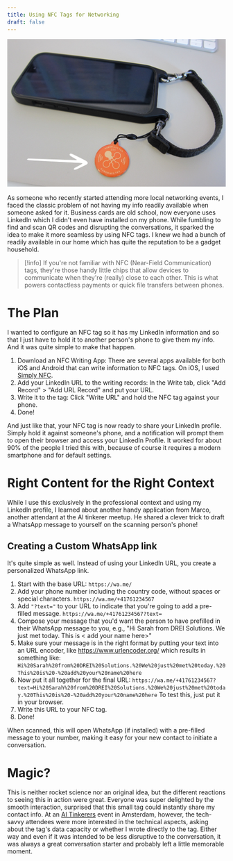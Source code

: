 ```yaml
---
title: Using NFC Tags for Networking
draft: false
---
```

![400](nfc.png)

As someone who recently started attending more local networking events, I faced the classic problem of not having my info readily available when someone asked for it. Business cards are old school, now everyone uses LinkedIn which I didn't even have installed on my phone. While fumbling to find and scan QR codes and disrupting the conversations, it sparked the idea to make it more seamless by using NFC tags. I knew we had a bunch of readily available in our home which has quite the reputation to be a gadget household. 

>[!info]
>If you're not familiar with NFC (Near-Field Communication) tags, they're those handy little chips that allow devices to communicate when they're (really) close to each other. This is what powers contactless payments or quick file transfers between phones. 

# The Plan
I wanted to configure an NFC tag so it has my LinkedIn information and so that I just have to hold it to another person's phone to give them my info. And it was quite simple to make that happen.

1. Download an NFC Writing App: There are several apps available for both iOS and Android that can write information to NFC tags. On iOS, I used [Simply NFC](https://apps.apple.com/us/app/simply-nfc-tag-writer-reader/id1262550712).
2. Add your LinkedIn URL to the writing records: In the Write tab, click "Add Record" > "Add URL Record" and put your URL.
3. Write it to the tag: Click "Write URL" and hold the NFC tag against your phone.
4. Done!

 And just like that, your NFC tag is now ready to share your LinkedIn profile. Simply hold it against someone's phone, and a notification will prompt them to open their browser and access your LinkedIn Profile. It worked for about 90% of the people I tried this with, because of course it requires a modern smartphone and for default settings. 
# Right Content for the Right Context
While I use this exclusively in the professional context and using my LinkedIn profile, I learned about another handy application from Marco, another attendant at the AI tinkerer meetup. He shared a clever trick to draft a WhatsApp message to yourself on the scanning person's phone!
## Creating a Custom WhatsApp link
It's quite simple as well. Instead of using your LinkedIn URL, you create a personalized WhatsApp link.

1. Start with the base URL: `https://wa.me/`
2. Add your phone number including the country code, without spaces or special characters. `https://wa.me/+41761234567`
4. Add `"?text="` to your URL to indicate that you're going to add a pre-filled message. `https://wa.me/+41761234567?text=`
5. Compose your message that you'd want the person to have prefilled in their WhatsApp message to you, e.g., "Hi Sarah from DREI Solutions. We just met today. This is \< add your name here\>"
6. Make sure your message is in the right format by putting your text into an URL encoder, like https://www.urlencoder.org/ which results in something like: `Hi%20Sarah%20from%20DREI%20Solutions.%20We%20just%20met%20today.%20This%20is%20-%20add%20your%20name%20here`
7. Now put it all together for the final URL: `https://wa.me/+41761234567?text=Hi%20Sarah%20from%20DREI%20Solutions.%20We%20just%20met%20today.%20This%20is%20-%20add%20your%20name%20here` To test this, just put it in your browser.
8. Write this URL to your NFC tag.
9. Done!

When scanned, this will open WhatsApp (if installed) with a pre-filled message to your number, making it easy for your new contact to initiate a conversation.
# Magic?
This is neither rocket science nor an original idea, but the different reactions to seeing this in action were great. Everyone was super delighted by the smooth interaction, surprised that this small tag could instantly share my contact info. At an [AI Tinkerers](https://aitinkerers.org/p/welcome) event in Amsterdam, however, the tech-savvy attendees were more interested in the technical aspects, asking about the tag's data capacity or whether I wrote directly to the tag.
Either way and even if it was intended to be less disruptive to the conversation, it was always a great conversation starter and probably left a little memorable moment.


